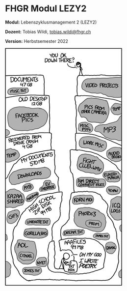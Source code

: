 # FHGR Modul LEZY2

**Modul:** Lebenszyklusmanagement 2 (LEZY2)

**Dozent:** Tobias Wildi, tobias.wildi@fhgr.ch

**Version:** Herbstsemester 2022



![Randall Munroe, "Old Files" (https://xkcd.com/1360/),Creative Commons Attribution-NonCommercial 2.5 License.](<.gitbook/assets/image (1).png>)
